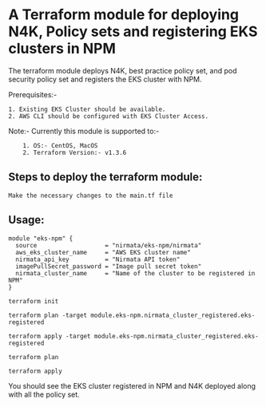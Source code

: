 # A Terraform module for deploying N4K, Policy sets and registering EKS clusters in NPM

The terraform module deploys N4K, best practice policy set, and pod security policy set and registers the EKS cluster with NPM.

Prerequisites:- 

	1. Existing EKS Cluster should be available.
	2. AWS CLI should be configured with EKS Cluster Access.

Note:- Currently this module is supported to:-

        1. OS:- CentOS, MacOS
        2. Terraform Version:- v1.3.6

## Steps to deploy the terraform module:

```
Make the necessary changes to the main.tf file
```

## Usage:

```
module "eks-npm" {
  source                   = "nirmata/eks-npm/nirmata"
  aws_eks_cluster_name     = "AWS EKS cluster name"
  nirmata_api_key          = "Nirmata API token"
  imagePullSecret_password = "Image pull secret token"
  nirmata_cluster_name     = "Name of the cluster to be registered in NPM"
}
```

```
terraform init
```

```
terraform plan -target module.eks-npm.nirmata_cluster_registered.eks-registered
```

```
terraform apply -target module.eks-npm.nirmata_cluster_registered.eks-registered
```

```
terraform plan
```

```
terraform apply
```

You should see the EKS cluster registered in NPM and N4K deployed along with all the policy set.
